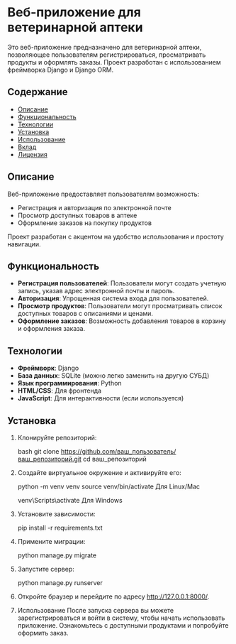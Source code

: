 # Веб-приложение для ветеринарной аптеки

Это веб-приложение предназначено для ветеринарной аптеки, позволяющее пользователям регистрироваться, просматривать продукты и оформлять заказы. Проект разработан с использованием фреймворка Django и Django ORM.

## Содержание

- [Описание](#описание)
- [Функциональность](#функциональность)
- [Технологии](#технологии)
- [Установка](#установка)
- [Использование](#использование)
- [Вклад](#вклад)
- [Лицензия](#лицензия)

## Описание

Веб-приложение предоставляет пользователям возможность:

- Регистрация и авторизация по электронной почте
- Просмотр доступных товаров в аптеке
- Оформление заказов на покупку продуктов

Проект разработан с акцентом на удобство использования и простоту навигации.

## Функциональность

- **Регистрация пользователей**: Пользователи могут создать учетную запись, указав адрес электронной почты и пароль.
- **Авторизация**: Упрощенная система входа для пользователей.
- **Просмотр продуктов**: Пользователи могут просматривать список доступных товаров с описаниями и ценами.
- **Оформление заказов**: Возможность добавления товаров в корзину и оформления заказа.

## Технологии

- **Фреймворк**: Django
- **База данных**: SQLite (можно легко заменить на другую СУБД)
- **Язык программирования**: Python
- **HTML/CSS**: Для фронтенда
- **JavaScript**: Для интерактивности (если используется)

## Установка

1. Клонируйте репозиторий:


      bash
      git clone https://github.com/ваш_пользователь/ваш_репозиторий.git
      cd ваш_репозиторий
   
 
2. Создайте виртуальное окружение и активируйте его:

   
    python -m venv venv
    source venv/bin/activate   Для Linux/Mac
   
    venv\Scripts\activate   Для Windows
   
   
4. Установите зависимости:

    pip install -r requirements.txt
   
5. Примените миграции:

    python manage.py migrate
   
6. Запустите сервер:

    python manage.py runserver

7. Откройте браузер и перейдите по адресу http://127.0.0.1:8000/.

8. Использование
После запуска сервера вы можете зарегистрироваться и войти в систему, чтобы начать использовать приложение. Ознакомьтесь с доступными продуктами и попробуйте оформить заказ.

